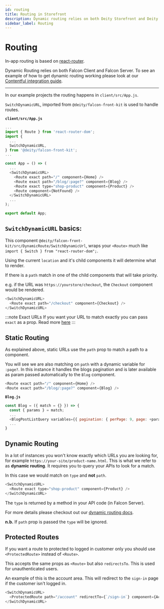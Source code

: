 ```yaml
---
id: routing
title: Routing in Storefront
description: Dynamic routing relies on both Deity Storefront and Deity Composer.
sidebar_label: Routing
---
```


# Routing

In-app routing is based on <a href="https://reacttraining.com/react-router/" target="_blank" rel="noreferrer noopener">react-router</a>.

Dynamic Routing relies on both Falcon Client and Falcon Server. To see an example of how to get dynamic routing working please look at our [Contentful integration guide](platform/support/tutorials/integrations/contentful).

---

In our example projects the routing happens in `client/src/App.js`.

`SwitchDynamicURL`, imported from `@deity/falcon-front-kit` is used to handle routes.

**`client/src/App.js`**

```js
...
import { Route } from 'react-router-dom';
import {
  ...
  SwitchDynamicURL,
} from '@deity/falcon-front-kit';
...

const App = () => (
  ...
  <SwitchDynamicURL>
    <Route exact path="/" component={Home} />
    <Route exact path="/blog/:page?" component={Blog} />
    <Route exact type="shop-product" component={Product} />
    <Route component={NotFound} />
  </SwitchDynamicURL>
  ...
);

export default App;
```

## `SwitchDynamicURL` basics:

This component `@deity/falcon-front-kit/src/DynamicRoute/SwitchDynamicUrl`, wraps your `<Route>` much like `import { Switch } from "react-router-dom";`.

Using the current `location` and it's child components it will determine what to render.

If there is a `path` match in one of the child components that will take priority.

e.g. if the URL was `https://yourstore/checkout`, the `Checkout` component would be rendered.

```js
<SwitchDynamicURL>
  <Route exact path="/checkout" component={Checkout} />
</SwitchDynamicURL>
```

:::note Exact URLs
If you want your URL to match exactly you can pass `exact` as a prop. Read more [here](https://reacttraining.com/react-router/web/api/Route/exact-bool)
:::

## Static Routing

As explained above, static URLs use the `path` prop to match a path to a component.

You will see we are also matching on `path` with a dynamic variable for `:page?`. In this instance it handles the blogs pagination and is later available as param passed automatically to the `Blog` component.

```js
<Route exact path="/" component={Home} />
<Route exact path="/blog/:page?" component={Blog} />
```

**`Blog.js`**

```js
const Blog = ({ match = {} }) => {
  const { params } = match;
  ...
  <BlogPostListQuery variables={{ pagination: { perPage: 9, page: +params.page || 1 } }}>
  ...
}
```

## Dynamic Routing

In a lot of instances you won't know exactly which URLs you are looking for, for example `https://your-site/product-name.html`. This is what we refer to as **dynamic routing**. It requires you to query your APIs to look for a match.

In this case we would match on `type` and **not** `path`.

```js
<SwitchDynamicURL>
  <Route exact type="shop-product" component={Product} />
</SwitchDynamicURL>
```

The `type` is returned by a method in your API code (in Falcon Server).

For more details please checkout out our [dynamic routing docs](/composer/core/dynamic-routes).

**n.b.** If `path` prop is passed the `type` will be ignored.

## Protected Routes

If you want a route to protected to logged in customer only you should use `<ProtectedRoute>` instead of `<Route>`.

This accepts the same props as `<Route>` but also `redirectsTo`. This is used for unauthenticated users.

An example of this is the account area. This will redirect to the `sign-in` page if the customer isn't logged in.

```js
<SwitchDynamicURL>
  <ProtectedRoute path="/account" redirectTo={`/sign-in`} component={Account} />
</SwitchDynamicURL>
```
